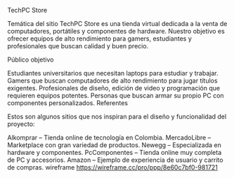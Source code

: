 TechPC Store

Temática del sitio TechPC Store es una tienda virtual dedicada a la venta de computadores, portátiles y componentes de hardware.
Nuestro objetivo es ofrecer equipos de alto rendimiento para gamers, estudiantes y profesionales que buscan calidad y buen precio.

Público objetivo

Estudiantes universitarios que necesitan laptops para estudiar y trabajar.
Gamers que buscan computadores de alto rendimiento para jugar títulos exigentes.
Profesionales de diseño, edición de video y programación que requieren equipos potentes.
Personas que buscan armar su propio PC con componentes personalizados.
Referentes

Estos son algunos sitios que nos inspiran para el diseño y funcionalidad del proyecto:

Alkomprar – Tienda online de tecnología en Colombia.
MercadoLibre – Marketplace con gran variedad de productos.
Newegg – Especializada en hardware y componentes.
PcComponentes – Tienda online muy completa de PC y accesorios.
Amazon – Ejemplo de experiencia de usuario y carrito de compras.
wireframe https://wireframe.cc/pro/ppp/8e60c7bf0-981721